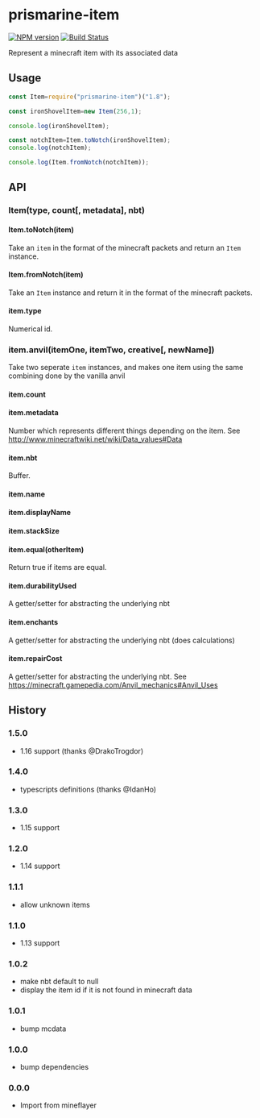 # prismarine-item
[![NPM version](https://img.shields.io/npm/v/prismarine-item.svg)](http://npmjs.com/package/prismarine-item)
[![Build Status](https://github.com/PrismarineJS/prismarine-item/workflows/CI/badge.svg)](https://github.com/PrismarineJS/prismarine-item/actions?query=workflow%3A%22CI%22)

Represent a minecraft item with its associated data

## Usage

```js
const Item=require("prismarine-item")("1.8");

const ironShovelItem=new Item(256,1);

console.log(ironShovelItem);

const notchItem=Item.toNotch(ironShovelItem);
console.log(notchItem);

console.log(Item.fromNotch(notchItem));
```

## API

### Item(type, count[, metadata], nbt)

#### Item.toNotch(item)

Take an `item` in the format of the minecraft packets and return an `Item` instance.

#### Item.fromNotch(item)

Take an `Item` instance and return it in the format of the minecraft packets.

#### item.type

Numerical id.

### item.anvil(itemOne, itemTwo, creative[, newName])

Take two seperate `item` instances, and makes one item using the same combining done by the vanilla anvil

#### item.count

#### item.metadata

Number which represents different things depending on the item.
See http://www.minecraftwiki.net/wiki/Data_values#Data

#### item.nbt

Buffer.

#### item.name

#### item.displayName

#### item.stackSize

#### item.equal(otherItem)

Return true if items are equal.

#### item.durabilityUsed

A getter/setter for abstracting the underlying nbt

#### item.enchants

A getter/setter for abstracting the underlying nbt (does calculations) 

#### item.repairCost

A getter/setter for abstracting the underlying nbt.
See https://minecraft.gamepedia.com/Anvil_mechanics#Anvil_Uses


## History

### 1.5.0

* 1.16 support (thanks @DrakoTrogdor)

### 1.4.0

* typescripts definitions (thanks @IdanHo)

### 1.3.0

* 1.15 support

### 1.2.0

* 1.14 support

### 1.1.1

* allow unknown items

### 1.1.0

* 1.13 support

### 1.0.2

* make nbt default to null
* display the item id if it is not found in minecraft data

### 1.0.1

* bump mcdata

### 1.0.0

* bump dependencies

### 0.0.0

* Import from mineflayer
